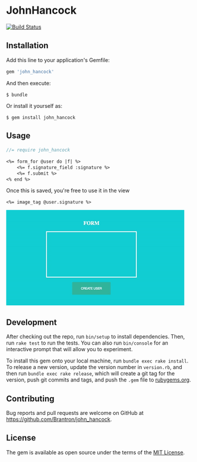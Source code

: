 # JohnHancock
[![Build Status](https://travis-ci.org/Brantron/johnhancock.svg)](https://travis-ci.org/Brantron/johnhancock)

## Installation

Add this line to your application's Gemfile:

```ruby
gem 'john_hancock'
```

And then execute:

    $ bundle

Or install it yourself as:

    $ gem install john_hancock

## Usage

```javascript
//= require john_hancock
```
```erb
<%= form_for @user do |f| %>
    <%= f.signature_field :signature %>
    <%= f.submit %>
<% end %>

```
Once this is saved, you're free to use it in the view

```erb
<%= image_tag @user.signature %>
```
![Example](example/John_Hancock.gif)

## Development

After checking out the repo, run `bin/setup` to install dependencies. Then, run `rake test` to run the tests. You can also run `bin/console` for an interactive prompt that will allow you to experiment.

To install this gem onto your local machine, run `bundle exec rake install`. To release a new version, update the version number in `version.rb`, and then run `bundle exec rake release`, which will create a git tag for the version, push git commits and tags, and push the `.gem` file to [rubygems.org](https://rubygems.org).

## Contributing

Bug reports and pull requests are welcome on GitHub at https://github.com/Brantron/john_hancock.


## License

The gem is available as open source under the terms of the [MIT License](http://opensource.org/licenses/MIT).

